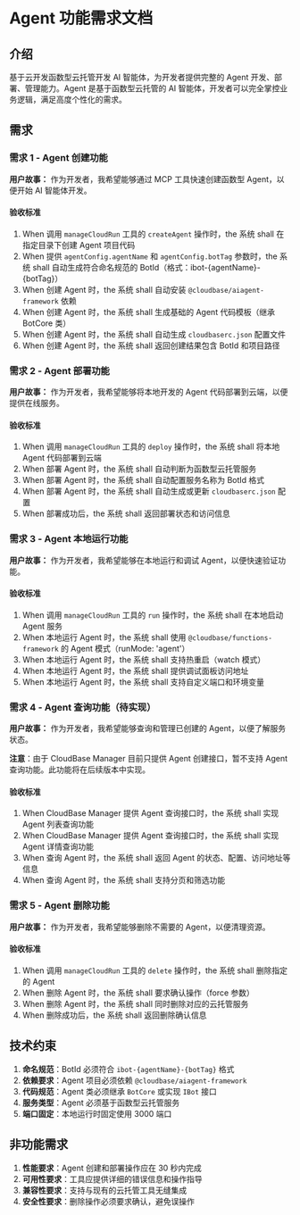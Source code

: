 # Agent 功能需求文档

## 介绍

基于云开发函数型云托管开发 AI 智能体，为开发者提供完整的 Agent 开发、部署、管理能力。Agent 是基于函数型云托管的 AI 智能体，开发者可以完全掌控业务逻辑，满足高度个性化的需求。

## 需求

### 需求 1 - Agent 创建功能

**用户故事：** 作为开发者，我希望能够通过 MCP 工具快速创建函数型 Agent，以便开始 AI 智能体开发。

#### 验收标准

1. When 调用 `manageCloudRun` 工具的 `createAgent` 操作时，the 系统 shall 在指定目录下创建 Agent 项目代码
2. When 提供 `agentConfig.agentName` 和 `agentConfig.botTag` 参数时，the 系统 shall 自动生成符合命名规范的 BotId（格式：ibot-{agentName}-{botTag}）
3. When 创建 Agent 时，the 系统 shall 自动安装 `@cloudbase/aiagent-framework` 依赖
4. When 创建 Agent 时，the 系统 shall 生成基础的 Agent 代码模板（继承 BotCore 类）
5. When 创建 Agent 时，the 系统 shall 自动生成 `cloudbaserc.json` 配置文件
6. When 创建 Agent 时，the 系统 shall 返回创建结果包含 BotId 和项目路径

### 需求 2 - Agent 部署功能

**用户故事：** 作为开发者，我希望能够将本地开发的 Agent 代码部署到云端，以便提供在线服务。

#### 验收标准

1. When 调用 `manageCloudRun` 工具的 `deploy` 操作时，the 系统 shall 将本地 Agent 代码部署到云端
2. When 部署 Agent 时，the 系统 shall 自动判断为函数型云托管服务
3. When 部署 Agent 时，the 系统 shall 自动配置服务名称为 BotId 格式
4. When 部署 Agent 时，the 系统 shall 自动生成或更新 `cloudbaserc.json` 配置
5. When 部署成功后，the 系统 shall 返回部署状态和访问信息

### 需求 3 - Agent 本地运行功能

**用户故事：** 作为开发者，我希望能够在本地运行和调试 Agent，以便快速验证功能。

#### 验收标准

1. When 调用 `manageCloudRun` 工具的 `run` 操作时，the 系统 shall 在本地启动 Agent 服务
2. When 本地运行 Agent 时，the 系统 shall 使用 `@cloudbase/functions-framework` 的 Agent 模式（runMode: 'agent'）
3. When 本地运行 Agent 时，the 系统 shall 支持热重启（watch 模式）
4. When 本地运行 Agent 时，the 系统 shall 提供调试面板访问地址
5. When 本地运行 Agent 时，the 系统 shall 支持自定义端口和环境变量

### 需求 4 - Agent 查询功能（待实现）

**用户故事：** 作为开发者，我希望能够查询和管理已创建的 Agent，以便了解服务状态。

**注意**：由于 CloudBase Manager 目前只提供 Agent 创建接口，暂不支持 Agent 查询功能。此功能将在后续版本中实现。

#### 验收标准

1. When CloudBase Manager 提供 Agent 查询接口时，the 系统 shall 实现 Agent 列表查询功能
2. When CloudBase Manager 提供 Agent 查询接口时，the 系统 shall 实现 Agent 详情查询功能
3. When 查询 Agent 时，the 系统 shall 返回 Agent 的状态、配置、访问地址等信息
4. When 查询 Agent 时，the 系统 shall 支持分页和筛选功能

### 需求 5 - Agent 删除功能

**用户故事：** 作为开发者，我希望能够删除不需要的 Agent，以便清理资源。

#### 验收标准

1. When 调用 `manageCloudRun` 工具的 `delete` 操作时，the 系统 shall 删除指定的 Agent
2. When 删除 Agent 时，the 系统 shall 要求确认操作（force 参数）
3. When 删除 Agent 时，the 系统 shall 同时删除对应的云托管服务
4. When 删除成功后，the 系统 shall 返回删除确认信息

## 技术约束

1. **命名规范**：BotId 必须符合 `ibot-{agentName}-{botTag}` 格式
2. **依赖要求**：Agent 项目必须依赖 `@cloudbase/aiagent-framework`
3. **代码规范**：Agent 类必须继承 `BotCore` 或实现 `IBot` 接口
4. **服务类型**：Agent 必须基于函数型云托管服务
5. **端口固定**：本地运行时固定使用 3000 端口

## 非功能需求

1. **性能要求**：Agent 创建和部署操作应在 30 秒内完成
2. **可用性要求**：工具应提供详细的错误信息和操作指导
3. **兼容性要求**：支持与现有的云托管工具无缝集成
4. **安全性要求**：删除操作必须要求确认，避免误操作
